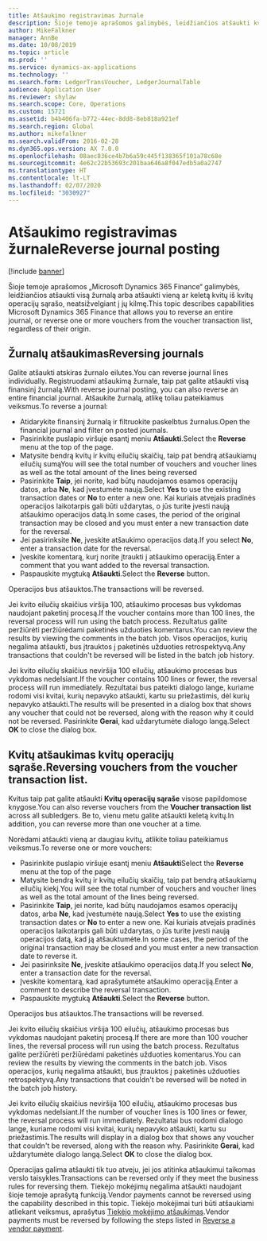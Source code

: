 ```yaml
---
title: Atšaukimo registravimas žurnale
description: Šioje temoje aprašomos galimybės, leidžiančios atšaukti kvitus iš kvitų operacijų sąrašo arba iš finansinių žurnalų.
author: MikeFalkner
manager: AnnBe
ms.date: 10/08/2019
ms.topic: article
ms.prod: ''
ms.service: dynamics-ax-applications
ms.technology: ''
ms.search.form: LedgerTransVoucher, LedgerJournalTable
audience: Application User
ms.reviewer: shylaw
ms.search.scope: Core, Operations
ms.custom: 15721
ms.assetid: b4b406fa-b772-44ec-8dd8-8eb818a921ef
ms.search.region: Global
ms.author: mikefalkner
ms.search.validFrom: 2016-02-28
ms.dyn365.ops.version: AX 7.0.0
ms.openlocfilehash: 08aec836ce4b7b6a59c445f138365f101a78c68e
ms.sourcegitcommit: 4e62c22b53693c201baa646a8f047edb5a0a2747
ms.translationtype: HT
ms.contentlocale: lt-LT
ms.lasthandoff: 02/07/2020
ms.locfileid: "3030927"
---
```

# <a name="reverse-journal-posting"></a><span data-ttu-id="51f59-103">Atšaukimo registravimas žurnale</span><span class="sxs-lookup"><span data-stu-id="51f59-103">Reverse journal posting</span></span>

[!include [banner](../includes/banner.md)]

<span data-ttu-id="51f59-104">Šioje temoje aprašomos „Microsoft Dynamics 365 Finance“ galimybės, leidžiančios atšaukti visą žurnalą arba atšaukti vieną ar keletą kvitų iš kvitų operacijų sąrašo, neatsižvelgiant į jų kilmę.</span><span class="sxs-lookup"><span data-stu-id="51f59-104">This topic describes capabilities Microsoft Dynamics 365 Finance that allows you to reverse an entire journal, or reverse one or more vouchers from the voucher transaction list, regardless of their origin.</span></span> 

## <a name="reversing-journals"></a><span data-ttu-id="51f59-105">Žurnalų atšaukimas</span><span class="sxs-lookup"><span data-stu-id="51f59-105">Reversing journals</span></span>

<span data-ttu-id="51f59-106">Galite atšaukti atskiras žurnalo eilutes.</span><span class="sxs-lookup"><span data-stu-id="51f59-106">You can reverse journal lines individually.</span></span> <span data-ttu-id="51f59-107">Registruodami atšaukimą žurnale, taip pat galite atšaukti visą finansinį žurnalą.</span><span class="sxs-lookup"><span data-stu-id="51f59-107">With reverse journal posting, you can also reverse an entire financial journal.</span></span> <span data-ttu-id="51f59-108">Atšaukite žurnalą, atlikę toliau pateikiamus veiksmus.</span><span class="sxs-lookup"><span data-stu-id="51f59-108">To reverse a journal:</span></span> 

- <span data-ttu-id="51f59-109">Atidarykite finansinį žurnalą ir filtruokite paskelbtus žurnalus.</span><span class="sxs-lookup"><span data-stu-id="51f59-109">Open the financial journal and filter on posted journals.</span></span>
- <span data-ttu-id="51f59-110">Pasirinkite puslapio viršuje esantį meniu **Atšaukti**.</span><span class="sxs-lookup"><span data-stu-id="51f59-110">Select the **Reverse** menu at the top of the page.</span></span>
- <span data-ttu-id="51f59-111">Matysite bendrą kvitų ir kvitų eilučių skaičių, taip pat bendrą atšaukiamų eilučių sumą</span><span class="sxs-lookup"><span data-stu-id="51f59-111">You will see the total number of vouchers and voucher lines as well as the total amount of the lines being reversed</span></span>
- <span data-ttu-id="51f59-112">Pasirinkite **Taip**, jei norite, kad būtų naudojamos esamos operacijų datos, arba **Ne**, kad įvestumėte naują.</span><span class="sxs-lookup"><span data-stu-id="51f59-112">Select **Yes** to use the existing transaction dates or **No** to enter a new one.</span></span> <span data-ttu-id="51f59-113">Kai kuriais atvejais pradinės operacijos laikotarpis gali būti uždarytas, o jūs turite įvesti naują atšaukimo operacijos datą.</span><span class="sxs-lookup"><span data-stu-id="51f59-113">In some cases, the period of the original transaction may be closed and you must enter a new transaction date for the reversal.</span></span>
- <span data-ttu-id="51f59-114">Jei pasirinksite **Ne**, įveskite atšaukimo operacijos datą.</span><span class="sxs-lookup"><span data-stu-id="51f59-114">If you select **No**, enter a transaction date for the reversal.</span></span> 
- <span data-ttu-id="51f59-115">Įveskite komentarą, kurį norite įtraukti į atšaukimo operaciją.</span><span class="sxs-lookup"><span data-stu-id="51f59-115">Enter a comment that you want added to the reversal transaction.</span></span>
- <span data-ttu-id="51f59-116">Paspauskite mygtuką **Atšaukti**.</span><span class="sxs-lookup"><span data-stu-id="51f59-116">Select the **Reverse** button.</span></span>

<span data-ttu-id="51f59-117">Operacijos bus atšauktos.</span><span class="sxs-lookup"><span data-stu-id="51f59-117">The transactions will be reversed.</span></span> 

<span data-ttu-id="51f59-118">Jei kvito eilučių skaičius viršija 100, atšaukimo procesas bus vykdomas naudojant paketinį procesą.</span><span class="sxs-lookup"><span data-stu-id="51f59-118">If the voucher contains more than 100 lines, the reversal process will run using the batch process.</span></span> <span data-ttu-id="51f59-119">Rezultatus galite peržiūrėti peržiūrėdami paketinės užduoties komentarus.</span><span class="sxs-lookup"><span data-stu-id="51f59-119">You can review the results by viewing the comments in the batch job.</span></span> <span data-ttu-id="51f59-120">Visos operacijos, kurių negalima atšaukti, bus įtrauktos į paketinės užduoties retrospektyvą.</span><span class="sxs-lookup"><span data-stu-id="51f59-120">Any transactions that couldn't be reversed will be listed in the batch job history.</span></span>

<span data-ttu-id="51f59-121">Jei kvito eilučių skaičius neviršija 100 eilučių, atšaukimo procesas bus vykdomas nedelsiant.</span><span class="sxs-lookup"><span data-stu-id="51f59-121">If the voucher contains 100 lines or fewer, the reversal process will run immediately.</span></span> <span data-ttu-id="51f59-122">Rezultatai bus pateikti dialogo lange, kuriame rodomi visi kvitai, kurių nepavyko atšaukti, kartu su priežastimis, dėl kurių nepavyko atšaukti.</span><span class="sxs-lookup"><span data-stu-id="51f59-122">The results will be presented in a dialog box that shows any voucher that could not be reversed, along with the reason why it could not be reversed.</span></span> <span data-ttu-id="51f59-123">Pasirinkite **Gerai**, kad uždarytumėte dialogo langą.</span><span class="sxs-lookup"><span data-stu-id="51f59-123">Select **OK** to close the dialog box.</span></span>

## <a name="reversing-vouchers-from-the-voucher-transaction-list"></a><span data-ttu-id="51f59-124">Kvitų atšaukimas kvitų operacijų sąraše.</span><span class="sxs-lookup"><span data-stu-id="51f59-124">Reversing vouchers from the voucher transaction list.</span></span> 

<span data-ttu-id="51f59-125">Kvitus taip pat galite atšaukti **Kvitų operacijų sąraše** visose papildomose knygose.</span><span class="sxs-lookup"><span data-stu-id="51f59-125">You can also reverse vouchers from the **Voucher transaction list** across all subledgers.</span></span> <span data-ttu-id="51f59-126">Be to, vienu metu galite atšaukti keletą kvitų.</span><span class="sxs-lookup"><span data-stu-id="51f59-126">In addition, you can reverse more than one voucher at a time.</span></span> 

<span data-ttu-id="51f59-127">Norėdami atšaukti vieną ar daugiau kvitų, atlikite toliau pateikiamus veiksmus.</span><span class="sxs-lookup"><span data-stu-id="51f59-127">To reverse one or more vouchers:</span></span> 

- <span data-ttu-id="51f59-128">Pasirinkite puslapio viršuje esantį meniu **Atšaukti**</span><span class="sxs-lookup"><span data-stu-id="51f59-128">Select the **Reverse** menu at the top of the page</span></span>
- <span data-ttu-id="51f59-129">Matysite bendrą kvitų ir kvitų eilučių skaičių, taip pat bendrą atšaukiamų eilučių kiekį.</span><span class="sxs-lookup"><span data-stu-id="51f59-129">You will see the total number of vouchers and voucher lines as well as the total amount of the lines being reversed.</span></span>
- <span data-ttu-id="51f59-130">Pasirinkite **Taip**, jei norite, kad būtų naudojamos esamos operacijų datos, arba **Ne**, kad įvestumėte naują.</span><span class="sxs-lookup"><span data-stu-id="51f59-130">Select **Yes** to use the existing transaction dates or **No** to enter a new one.</span></span> <span data-ttu-id="51f59-131">Kai kuriais atvejais pradinės operacijos laikotarpis gali būti uždarytas, o jūs turite įvesti naują operacijos datą, kad ją atšauktumėte.</span><span class="sxs-lookup"><span data-stu-id="51f59-131">In some cases, the period of the original transaction may be closed and you must enter a new transaction date to reverse it.</span></span>
- <span data-ttu-id="51f59-132">Jei pasirinksite **Ne**, įveskite atšaukimo operacijos datą.</span><span class="sxs-lookup"><span data-stu-id="51f59-132">If you select **No**, enter a transaction date for the reversal.</span></span> 
- <span data-ttu-id="51f59-133">Įveskite komentarą, kad aprašytumėte atšaukimo operaciją.</span><span class="sxs-lookup"><span data-stu-id="51f59-133">Enter a comment to describe the reversal transaction.</span></span>
- <span data-ttu-id="51f59-134">Paspauskite mygtuką **Atšaukti**.</span><span class="sxs-lookup"><span data-stu-id="51f59-134">Select the **Reverse** button.</span></span>

<span data-ttu-id="51f59-135">Operacijos bus atšauktos.</span><span class="sxs-lookup"><span data-stu-id="51f59-135">The transactions will be reversed.</span></span> 

<span data-ttu-id="51f59-136">Jei kvito eilučių skaičius viršija 100 eilučių, atšaukimo procesas bus vykdomas naudojant paketinį procesą.</span><span class="sxs-lookup"><span data-stu-id="51f59-136">If there are more than 100 voucher lines, the reversal process will run using the batch process.</span></span> <span data-ttu-id="51f59-137">Rezultatus galite peržiūrėti peržiūrėdami paketinės užduoties komentarus.</span><span class="sxs-lookup"><span data-stu-id="51f59-137">You can review the results by viewing the comments in the batch job.</span></span> <span data-ttu-id="51f59-138">Visos operacijos, kurių negalima atšaukti, bus įtrauktos į paketinės užduoties retrospektyvą.</span><span class="sxs-lookup"><span data-stu-id="51f59-138">Any transactions that couldn't be reversed will be noted in the batch job history.</span></span>

<span data-ttu-id="51f59-139">Jei kvito eilučių skaičius neviršija 100 eilučių, atšaukimo procesas bus vykdomas nedelsiant.</span><span class="sxs-lookup"><span data-stu-id="51f59-139">If the number of voucher lines is 100 lines or fewer, the reversal process will run immediately.</span></span> <span data-ttu-id="51f59-140">Rezultatai bus rodomi dialogo lange, kuriame rodomi visi kvitai, kurių nepavyko atšaukti, kartu su priežastimis.</span><span class="sxs-lookup"><span data-stu-id="51f59-140">The results will display in a dialog box that shows any voucher that couldn't be reversed, along with the reason why.</span></span> <span data-ttu-id="51f59-141">Pasirinkite **Gerai**, kad uždarytumėte dialogo langą.</span><span class="sxs-lookup"><span data-stu-id="51f59-141">Select **OK** to close the dialog box.</span></span>

<span data-ttu-id="51f59-142">Operacijas galima atšaukti tik tuo atveju, jei jos atitinka atšaukimui taikomas verslo taisykles.</span><span class="sxs-lookup"><span data-stu-id="51f59-142">Transactions can be reversed only if they meet the business rules for reversing them.</span></span> <span data-ttu-id="51f59-143">Tiekėjo mokėjimų negalima atšaukti naudojant šioje temoje aprašytą funkciją.</span><span class="sxs-lookup"><span data-stu-id="51f59-143">Vendor payments cannot be reversed using the capability described in this topic.</span></span> <span data-ttu-id="51f59-144">Tiekėjo mokėjimai turi būti atšaukiami atliekant veiksmus, aprašytus [Tiekėjo mokėjimo atšaukimas](https://docs.microsoft.com/dynamics365/finance/accounts-payable/reverse-vendor-payment).</span><span class="sxs-lookup"><span data-stu-id="51f59-144">Vendor payments must be reversed by following the steps listed in [Reverse a vendor payment](https://docs.microsoft.com/dynamics365/finance/accounts-payable/reverse-vendor-payment).</span></span>

